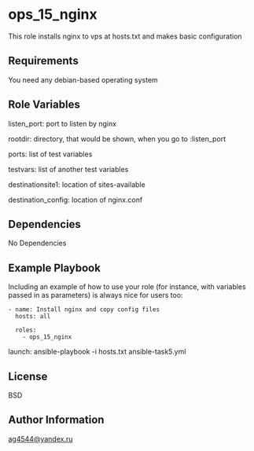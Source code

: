 ops_15_nginx
=========

This role installs nginx to vps at hosts.txt and makes basic configuration

Requirements
------------

You need any debian-based operating system

Role Variables
--------------
listen_port: port to listen by nginx

rootdir: directory, that would be shown, when you go to :listen_port

ports: list of test variables

testvars: list of another test variables

destinationsite1: location of sites-available

destination_config: location of nginx.conf

Dependencies
------------
No Dependencies

Example Playbook
----------------

Including an example of how to use your role (for instance, with variables passed in as parameters) is always nice for users too:

```
- name: Install nginx and copy config files
  hosts: all

  roles:
    - ops_15_nginx

```
launch: ansible-playbook -i hosts.txt ansible-task5.yml

License
-------

BSD

Author Information
------------------
ag4544@yandex.ru
